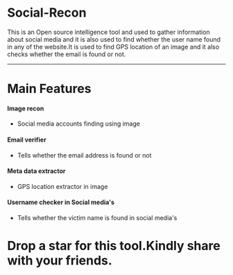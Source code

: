 # Social-Recon

This is an Open source intelligence tool and used to gather information about social media and it is also used to find whether the user name found in any of the website.It is used to find GPS location of an image and it also checks whether the email is found or not.
<hr>

# Main Features

<h4> Image recon </h4>

- Social media accounts finding using image

<h4> Email verifier </h4>

- Tells whether the email address is found or not

<h4> Meta data extractor </h4>

- GPS location extractor in image

<h4> Username checker in Social media's </h4>

- Tells whether the victim name is found in social media's

# Drop a star for this tool.Kindly share with your friends.
